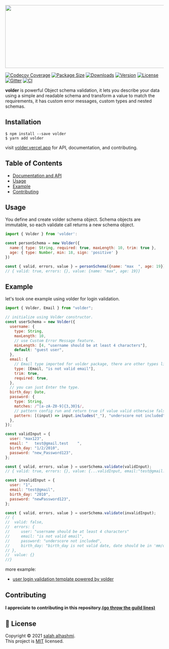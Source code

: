 <p align="center">
<img width="560" height="200" src="https://user-images.githubusercontent.com/75932477/150915662-e15f2856-7aab-4934-a90b-094cb4181824.png"/>
</p>


[![Codecov Coverage](https://img.shields.io/codecov/c/github/devSupporters/volder/master>.svg)](https://codecov.io/gh/devSupporters/volder/)
[![Package Size](https://img.shields.io/bundlephobia/minzip/volder?label=package%20size)](https://www.npmjs.com/package/volder)
[![Downloads](https://img.shields.io/npm/dm/volder)](https://www.npmjs.com/package/volder)
[![Version](https://img.shields.io/npm/v/volder)](https://www.npmjs.com/package/volder)
[![License](https://img.shields.io/npm/l/volder)](https://github.com/devSupporters/volder/blob/main/LICENSE)
[![Gitter](https://badges.gitter.im/voler-community/community.svg)](https://gitter.im/voler-community/community?utm_source=badge&utm_medium=badge&utm_campaign=pr-badge)
[![CI](https://github.com/devSupporters/volder/actions/workflows/main.yml/badge.svg)](https://github.com/devSupporters/volder/actions/workflows/main.yml)

 **volder** is powerful Object schema validation, it lets you describe your data using a simple and readable schema and transform a value to match the requirements, it has custom error messages, custom types and nested schemas.


## Installation

```
$ npm install --save volder
$ yarn add volder
```
visit [volder.vercel.app](https://volder.vercel.app) for API, documentation, and contributing.
## Table of Contents

- [Documentation and API](https://volder.vercel.app)
- [Usage](#usage)
- [Example](#Example)
- [Contributing](#Contributing)

## Usage

You define and create volder schema object. Schema objects are immutable, so each validate call returns a new schema object.

```js
import { Volder } from 'volder':

const personSchema = new Volder({
  name:{ type: String, required: true, maxLength: 10, trim: true },
  age: { type: Number, min: 18, sign: 'positive' }
})

const { valid, errors, value } = personSchema({name: "max  ", age: 19});
// { valid: true, errors: {}, value: {name: "max", age: 19}}
```
## Example

let's took one example using volder for login validation.

```js
import { Volder, Email } from "volder";

// initialize using Volder constructor.
const userSchema = new Volder({
  username: {
    type: String,
    maxLength: 10,
    // use Custom Error Message feature.
    minLength: [4, "username should be at least 4 characters"],
    default: "guest user",
  },
  email: {
    // Email type imported for volder package, there are other types like UUID.
    type: [Email, "is not valid email"],
    trim: true,
    required: true,
  },
  // you can just Enter the type.
  birth_day: Date,
  password: {
    type: String,
    matches: /^[a-zA-Z0-9]{3,30}$/,
    // pattern config run and return true if value valid otherwise false.
    pattern: [(input) => input.includes("_"), "underscore not included"],
  },
});

const validInput = {
  user: "max123",
  email: "   test@gmail.test    ",
  birth_day: "1/2/2010",
  password: "new_Password123",
};

const { valid, errors, value } = userSchema.validate(validInput);
// { valid: true, errors: {}, value: {...validInput, email:"test@gmail.test"}}

const invalidInput = {
  user: "1",
  email: "test@gmail",
  birth_day: "2010",
  password: "newPassword123",
};

const { valid, errors, value } = userSchema.validate(invalidInput);
// {
//  valid: false,
//  errors: {
//     user: "username should be at least 4 characters"
//     email: "is not valid email",
//     password: "underscore not included",
//     birth_day: "birth_day is not valid date, date should be in 'mm/dd/yyyy' format"
// },
//  value: {}
//}
```
more example:
- [user login validation template powered by volder](https://github.com/alguerocode/js-volder)

## Contributing

#### I appreciate to contributing in this repository.[(go throw the guild lines)](/CONTRIBUTE.md)

## 📝 License

Copyright © 2021 [salah alhashmi](https://github.com/alguerocode).<br />
This project is [MIT](https://github.com/devSupporters/volder/blob/master/LICENSE) licensed.
